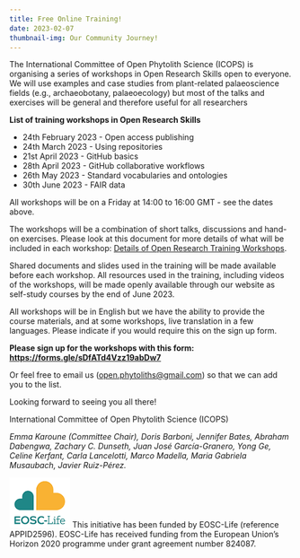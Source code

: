 ```yaml
---
title: Free Online Training!
date: 2023-02-07
thumbnail-img: Our Community Journey!
---
```


The International Committee of Open Phytolith Science (ICOPS) is organising a series of workshops in Open Research Skills open to everyone. We will use examples and case studies from plant-related palaeoscience fields (e.g., archaeobotany, palaeoecology) but most of the talks and exercises will be general and therefore useful for all researchers

**List of training workshops in Open Research Skills**
- 24th February 2023 - Open access publishing
- 24th March 2023 - Using repositories
- 21st April 2023 - GitHub basics
- 28th April 2023 - GitHub collaborative workflows
- 26th May 2023 - Standard vocabularies and ontologies
- 30th June 2023 - FAIR data

All workshops will be on a Friday at 14:00 to 16:00 GMT - see the dates above.

The workshops will be a combination of short talks, discussions and hand-on exercises. 
Please look at this document for more details of what will be included in each workshop: [Details of Open Research Training Workshops](https://docs.google.com/document/d/1jhWKjbDcLaCtiSbBGuC2L0Wq-gJmaNhztisFgwUKhn8/edit?usp=sharing).

Shared documents and slides used in the training will be made available before each workshop. All resources used in the training, including videos of the workshops, will be made openly available through our website as self-study courses by the end of June 2023. 

All workshops will be in English but we have the ability to provide the course materials, and at some workshops, live translation in a few languages. Please indicate if you would require this on the sign up form. 

**Please sign up for the workshops with this form: https://forms.gle/sDfATd4Vzz19abDw7**

Or feel free to email us (open.phytoliths@gmail.com) so that we can add you to the list. 

Looking forward to seeing you all there!

International Committee of Open Phytolith Science (ICOPS)

*Emma Karoune (Committee Chair), Doris Barboni, Jennifer Bates, Abraham Dabengwa, Zachary C. Dunseth, Juan José García-Granero, Yong Ge, Celine Kerfant, Carla Lancelotti, Marco Madella, Maria Gabriela Musaubach, Javier Ruiz-Pérez.*

![EOSC-Life](eosclifelogo.png)
This initiative has been funded by EOSC-Life (reference APPID2596). EOSC-Life has received funding from the European Union’s Horizon 2020 programme under grant agreement number 824087.
